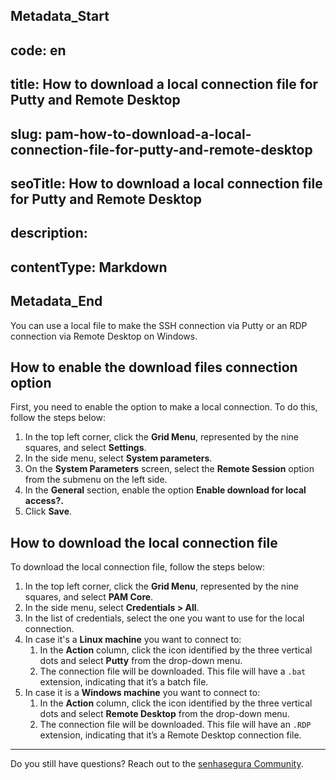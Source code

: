 ## Metadata_Start 
## code: en
## title: How to download a local connection file for Putty and Remote Desktop 
## slug: pam-how-to-download-a-local-connection-file-for-putty-and-remote-desktop 
## seoTitle: How to download a local connection file for Putty and Remote Desktop 
## description:  
## contentType: Markdown 
## Metadata_End
You can use a local file to make the SSH connection via Putty or an RDP connection via Remote Desktop on Windows.

## How to enable the download files connection option

First, you need to enable the option to make a local connection. To do this, follow the steps below:

1. In the top left corner, click the **Grid Menu**, represented by the nine squares, and select **Settings**.
2. In the side menu, select **System parameters**.
3. On the **System Parameters** screen, select the **Remote Session** option from the submenu on the left side.
4. In the **General** section, enable the option **Enable download for local access?.**
5. Click **Save**.

## How to download the local connection file

To download the local connection file, follow the steps below:

1. In the top left corner, click the **Grid Menu**, represented by the nine squares, and select **PAM Core**.
2. In the side menu, select **Credentials > All**.
3. In the list of credentials, select the one you want to use for the local connection.
4. In case it's a **Linux machine** you want to connect to:
    1. In the **Action** column, click the icon identified by the three vertical dots and select **Putty** from the drop-down menu.
    2. The connection file will be downloaded. This file will have a `.bat` extension, indicating that it’s a batch file.
5. In case it is a **Windows machine** you want to connect to:
    1. In the **Action** column, click the icon identified by the three vertical dots and select **Remote Desktop** from the drop-down menu.
    2. The connection file will be downloaded. This file will have an `.RDP` extension, indicating that it’s a Remote Desktop connection file.

---

Do you still have questions? Reach out to the [senhasegura Community](https://community.senhasegura.io/).